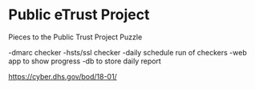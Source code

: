 # Public eTrust Project

Pieces to the Public Trust Project Puzzle

-dmarc checker
-hsts/ssl checker
-daily schedule run of checkers
-web app to show progress
-db to store daily report


https://cyber.dhs.gov/bod/18-01/
